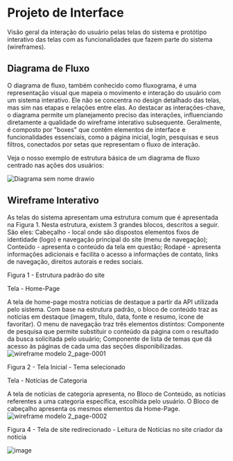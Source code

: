 
# Projeto de Interface

Visão geral da interação do usuário pelas telas do sistema e protótipo interativo das telas com as funcionalidades que fazem parte do sistema (wireframes).


## Diagrama de Fluxo

O diagrama de fluxo, também conhecido como fluxograma, é uma representação visual que mapeia o movimento e interação do usuário com um sistema interativo. Ele não se concentra no design detalhado das telas, mas sim nas etapas e relações entre elas. Ao destacar as interações-chave, o diagrama permite um planejamento preciso das interações, influenciando diretamente a qualidade do wireframe interativo subsequente. Geralmente, é composto por "boxes" que contêm elementos de interface e funcionalidades essenciais, como a página inicial, login, pesquisas e seus filtros, conectados por setas que representam o fluxo de interação.

Veja o nosso exemplo de estrutura básica de um diagrama de fluxo centrado nas ações dos usuários:

![Diagrama sem nome drawio](https://github.com/ICEI-PUC-Minas-PMV-ADS/pmv-ads-2024-1-e2-proj-int-t4-pmv-ads-2024-1-e2-proj-InfoHub/assets/65633444/a0a696bb-f57b-41e2-95ae-82135af515e2)


## Wireframe Interativo

As telas do sistema apresentam uma estrutura comum que é apresentada na Figura 1. Nesta estrutura, existem 3 grandes blocos, descritos a seguir. São eles:
Cabeçalho - local onde são dispostos elementos fixos de identidade (logo) e navegação principal do site (menu de navegação);
Conteúdo - apresenta o conteúdo da tela em questão;
Rodapé - apresenta informações adicionais e facilita o acesso a informações de contato, links de navegação, direitos autorais e redes sociais.



Figura 1 - Estrutura padrão do site

Tela - Home-Page

A tela de home-page mostra notícias de destaque a partir da API utilizada pelo sistema.
Com base na estrutura padrão, o bloco de conteúdo traz as notícias em destaque (imagem, título, data, fonte e resumo, ícone de favoritar). O menu de navegação traz três elementos distintos:
Componente de pesquisa que permite substituir o conteúdo da página com o resultado da busca solicitada pelo usuário;
Componente de lista de temas que dá acesso às páginas de cada uma das seções disponibilizadas.
![wireframe modelo 2_page-0001](https://github.com/ICEI-PUC-Minas-PMV-ADS/pmv-ads-2024-1-e2-proj-int-t4-pmv-ads-2024-1-e2-proj-InfoHub/assets/141197033/f72d8ac3-7e49-4874-b81e-a07a07cf9332)




Figura 2 - Tela Inicial - Tema selecionado

Tela - Notícias de Categoria

A tela de notícias de categoria apresenta, no Bloco de Conteúdo, as notícias referentes a uma categoria específica, escolhida pelo usuário. O Bloco de cabeçalho apresenta os mesmos elementos da Home-Page.
![wireframe modelo 2_page-0002](https://github.com/ICEI-PUC-Minas-PMV-ADS/pmv-ads-2024-1-e2-proj-int-t4-pmv-ads-2024-1-e2-proj-InfoHub/assets/141197033/1b36e858-db87-4f09-b167-7d5002096039)



Figura 4 - Tela de site redirecionado - Leitura de Notícias no site criador da notícia

![image](https://github.com/ICEI-PUC-Minas-PMV-ADS/pmv-ads-2024-1-e2-proj-int-t4-pmv-ads-2024-1-e2-proj-InfoHub/assets/141197033/42001944-e115-48b2-beb9-b3c73d4dcd97)







